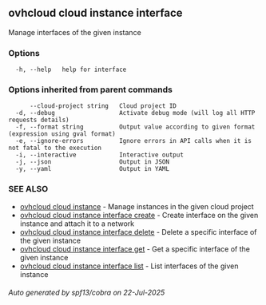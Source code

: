 ## ovhcloud cloud instance interface

Manage interfaces of the given instance

### Options

```
  -h, --help   help for interface
```

### Options inherited from parent commands

```
      --cloud-project string   Cloud project ID
  -d, --debug                  Activate debug mode (will log all HTTP requests details)
  -f, --format string          Output value according to given format (expression using gval format)
  -e, --ignore-errors          Ignore errors in API calls when it is not fatal to the execution
  -i, --interactive            Interactive output
  -j, --json                   Output in JSON
  -y, --yaml                   Output in YAML
```

### SEE ALSO

* [ovhcloud cloud instance](ovhcloud_cloud_instance.md)	 - Manage instances in the given cloud project
* [ovhcloud cloud instance interface create](ovhcloud_cloud_instance_interface_create.md)	 - Create interface on the given instance and attach it to a network
* [ovhcloud cloud instance interface delete](ovhcloud_cloud_instance_interface_delete.md)	 - Delete a specific interface of the given instance
* [ovhcloud cloud instance interface get](ovhcloud_cloud_instance_interface_get.md)	 - Get a specific interface of the given instance
* [ovhcloud cloud instance interface list](ovhcloud_cloud_instance_interface_list.md)	 - List interfaces of the given instance

###### Auto generated by spf13/cobra on 22-Jul-2025
